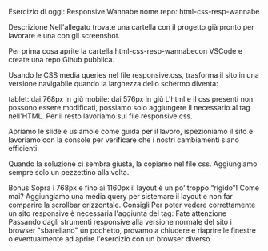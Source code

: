 Esercizio di oggi: Responsive Wannabe
nome repo: html-css-resp-wannabe

Descrizione
Nell'allegato trovate una cartella con il progetto già pronto per lavorare e una con gli screenshot.

Per prima cosa aprite la cartella html-css-resp-wannabecon VSCode e create una repo Gihub pubblica.

Usando le CSS media queries nel file responsive.css, trasforma il sito in una versione navigabile quando la larghezza dello schermo diventa:

tablet: dai 768px in giù
mobile: dai 576px in giù
L'html e il css presenti non possono essere modificati, possiamo solo aggiungere il necessario al tag <head> nell'HTML. Per il resto lavoriamo sul file responsive.css.

Apriamo le slide e usiamole come guida per il lavoro, ispezioniamo il sito e lavoriamo con la console per verificare che i nostri cambiamenti siano efficienti.

Quando la soluzione ci sembra giusta, la copiamo nel file css. Aggiungiamo sempre solo un pezzettino alla volta.

Bonus
Sopra i 768px e fino ai 1160px il layout è un po’ troppo “rigido”! Come mai? Aggiungiamo una media query per sistemare il layout e non far comparire la scrollbar orizzontale.
Consigli
Per poter vedere correttamente un sito responsive è necessaria l'aggiunta del tag:
<meta name="viewport" content="width=device-width, initial-scale=1.0">
Fate attenzione
Passando dagli strumenti responsive alla versione normale del sito i browser "sbarellano" un pochetto, provamo a chiudere e riaprire le finestre o eventualmente ad aprire l'esercizio con un browser diverso